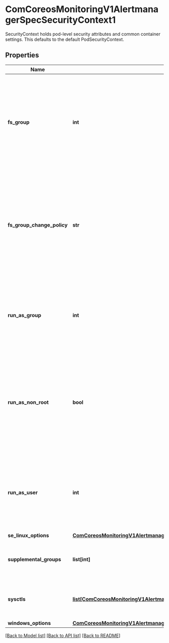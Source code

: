 # ComCoreosMonitoringV1AlertmanagerSpecSecurityContext1

SecurityContext holds pod-level security attributes and common container settings. This defaults to the default PodSecurityContext.
## Properties
Name | Type | Description | Notes
------------ | ------------- | ------------- | -------------
**fs_group** | **int** | A special supplemental group that applies to all containers in a pod. Some volume types allow the Kubelet to change the ownership of that volume to be owned by the pod:   1. The owning GID will be the FSGroup 2. The setgid bit is set (new files created in the volume will be owned by FSGroup) 3. The permission bits are OR&#39;d with rw-rw----   If unset, the Kubelet will not modify the ownership and permissions of any volume. | [optional] 
**fs_group_change_policy** | **str** | fsGroupChangePolicy defines behavior of changing ownership and permission of the volume before being exposed inside Pod. This field will only apply to volume types which support fsGroup based ownership(and permissions). It will have no effect on ephemeral volume types such as: secret, configmaps and emptydir. Valid values are \&quot;OnRootMismatch\&quot; and \&quot;Always\&quot;. If not specified defaults to \&quot;Always\&quot;. | [optional] 
**run_as_group** | **int** | The GID to run the entrypoint of the container process. Uses runtime default if unset. May also be set in SecurityContext.  If set in both SecurityContext and PodSecurityContext, the value specified in SecurityContext takes precedence for that container. | [optional] 
**run_as_non_root** | **bool** | Indicates that the container must run as a non-root user. If true, the Kubelet will validate the image at runtime to ensure that it does not run as UID 0 (root) and fail to start the container if it does. If unset or false, no such validation will be performed. May also be set in SecurityContext.  If set in both SecurityContext and PodSecurityContext, the value specified in SecurityContext takes precedence. | [optional] 
**run_as_user** | **int** | The UID to run the entrypoint of the container process. Defaults to user specified in image metadata if unspecified. May also be set in SecurityContext.  If set in both SecurityContext and PodSecurityContext, the value specified in SecurityContext takes precedence for that container. | [optional] 
**se_linux_options** | [**ComCoreosMonitoringV1AlertmanagerSpecSecurityContext1SeLinuxOptions**](ComCoreosMonitoringV1AlertmanagerSpecSecurityContext1SeLinuxOptions.md) |  | [optional] 
**supplemental_groups** | **list[int]** | A list of groups applied to the first process run in each container, in addition to the container&#39;s primary GID.  If unspecified, no groups will be added to any container. | [optional] 
**sysctls** | [**list[ComCoreosMonitoringV1AlertmanagerSpecSecurityContext1Sysctls]**](ComCoreosMonitoringV1AlertmanagerSpecSecurityContext1Sysctls.md) | Sysctls hold a list of namespaced sysctls used for the pod. Pods with unsupported sysctls (by the container runtime) might fail to launch. | [optional] 
**windows_options** | [**ComCoreosMonitoringV1AlertmanagerSpecSecurityContext1WindowsOptions**](ComCoreosMonitoringV1AlertmanagerSpecSecurityContext1WindowsOptions.md) |  | [optional] 

[[Back to Model list]](../README.md#documentation-for-models) [[Back to API list]](../README.md#documentation-for-api-endpoints) [[Back to README]](../README.md)


